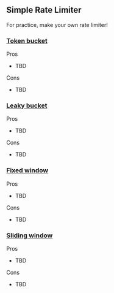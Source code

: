 ## Simple Rate Limiter

For practice, make your own rate limiter!

### [Token bucket](https://github.com/teamhide/simple-rate-limiter/blob/main/src/main/kotlin/TokenBucketRateLimiter.kt)
Pros
- TBD

Cons
- TBD

### [Leaky bucket](https://github.com/teamhide/simple-rate-limiter/blob/main/src/main/kotlin/LeakyBucketRateLimiter.kt)
Pros
- TBD

Cons
- TBD

### [Fixed window](https://github.com/teamhide/simple-rate-limiter/blob/main/src/main/kotlin/FixedWindowRateLimiter.kt)
Pros
- TBD

Cons
- TBD

### [Sliding window](https://github.com/teamhide/simple-rate-limiter/blob/main/src/main/kotlin/SlidingWindowRateLimiter.kt)
Pros
- TBD

Cons
- TBD
